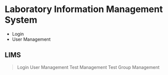 # Laboratory Information Management System
- Login
- User Management

## LIMS
> Login
> User Management
> Test Management
> Test Group Management
